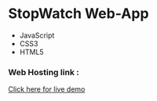 # StopWatch Web-App

* JavaScript
* CSS3
* HTML5

### Web Hosting link :

[Click here for live demo](https://stop-watch2020.web.app/)
